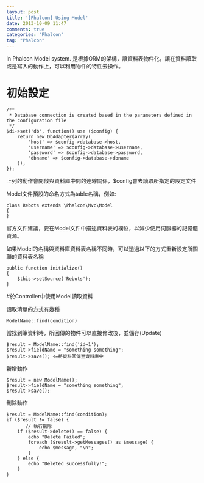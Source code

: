 ```yaml
---
layout: post
title: '[Phalcon] Using Model'
date: 2013-10-09 11:47
comments: true
categories: "Phalcon"
tag: "Phalcon"
---
```

In Phalcon Model system. 是根據ORM的架構，讓資料表物件化，讓在資料讀取或是寫入的動作上，可以利用物件的特性去操作。
# 初始設定
```
/**
 * Database connection is created based in the parameters defined in the configuration file
 */
$di->set('db', function() use ($config) {
	return new DbAdapter(array(
		'host' => $config->database->host,
		'username' => $config->database->username,
		'password' => $config->database->password,
		'dbname' => $config->database->dbname
	));
});
```

上列的動作會開啟與資料庫中間的連線關係，$config會去讀取所指定的設定文件

Model文件預設的命名方式為table名稱，例如:
```
class Rebots extends \Phalcon\Mvc\Model
{
}
```

官方文件建議，要在Model文件中描述資料表的欄位，以減少使用伺服器的記憶體資源。

如果Model的名稱與資料庫資料表名稱不同時，可以透過以下的方式重新設定所關聯的資料表名稱

```
public function initialize()
{
	$this->setSource('Rebots');
}
```    

#於Controller中使用Model讀取資料

讀取清單的方式有幾種

```
ModelName::find(condition)
```

當找到筆資料時，所回傳的物件可以直接修改後，並儲存(Update)

```
$result = ModelName::find('id=1');
$result->fieldName = "something something";
$result->save(); <=將資料回傳至資料庫中
```

新增動作

```
$result = new ModelName();
$result->fieldName = "something something";
$result->save();
```

刪除動作

```
$result = ModelName::find(condition);
if ($result != false) {
	   // 執行刪除
    if ($result->delete() == false) {        
        echo "Delete Failed";
        foreach ($result->getMessages() as $message) {
            echo $message, "\n";
        }
    } else {
        echo "Deleted successfully!";
    }
}
```
